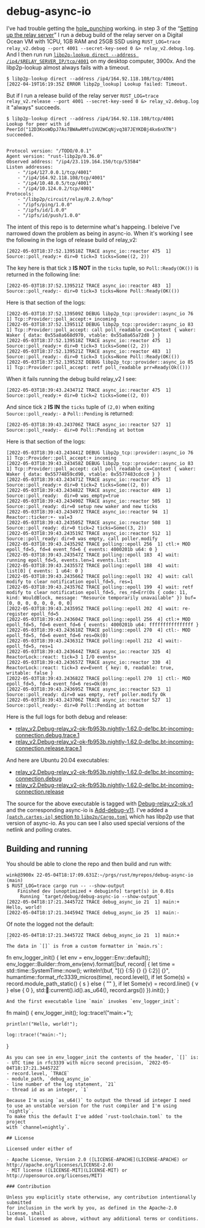 # debug-async-io

I’ve had trouble getting the [hole_punching](https://docs.rs/libp2p/0.44.0/libp2p/tutorials/hole_punching/index.html) working.
in step 3 of the “[Setting up the relay server](https://docs.rs/libp2p/0.44.0/libp2p/tutorials/hole_punching/index.html#setting-up-the-relay-server)”
I run a debug build of the relay server on a Digital Ocean VM with 1CPU, 1GB RAM and 25GB SSD using
`RUST_LOG=trace relay_v2.debug --port 4001 --secret-key-seed 0 &> relay_v2.debug.log`.
And I then run run [`libp2p-lookup direct --address /ip4/$RELAY_SERVER_IP/tcp/4001`](https://github.com/mxinden/libp2p-lookup)
on my desktop computer, 3900x. And the libp2p-lookup almost always fails with a timeout.
```
$ libp2p-lookup direct --address /ip4/164.92.118.108/tcp/4001
[2022-04-19T16:19:35Z ERROR libp2p_lookup] Lookup failed: Timeout.
```

But if I run a release build of the relay server
`RUST_LOG=trace relay_v2.release --port 4001 --secret-key-seed 0 &> relay_v2.debug.log` 
it "always" succeeds.
```
$ libp2p-lookup direct --address /ip4/164.92.118.108/tcp/4001
Lookup for peer with id PeerId("12D3KooWDpJ7As7BWAwRMfu1VU2WCqNjvq387JEYKDBj4kx6nXTN") succeeded.


Protocol version: "/TODO/0.0.1"
Agent version: "rust-libp2p/0.36.0"
Observed address: "/ip4/23.119.164.150/tcp/53584"
Listen addresses:
	- "/ip4/127.0.0.1/tcp/4001"
	- "/ip4/164.92.118.108/tcp/4001"
	- "/ip4/10.48.0.5/tcp/4001"
	- "/ip4/10.124.0.2/tcp/4001"
Protocols:
	- "/libp2p/circuit/relay/0.2.0/hop"
	- "/ipfs/ping/1.0.0"
	- "/ipfs/id/1.0.0"
	- "/ipfs/id/push/1.0.0"

```

The intent of this repo is to determine what's happeing. I beleive I've narrowed
down the problem as being in async-io. When it's working I see the following in the logs
of release build of relay_v2:
```
[2022-05-03T18:37:52.139518Z TRACE async_io::reactor 475  1] Source::poll_ready:+ dir=0 tick=3 ticks=Some((2, 2))
```
The key here is that tick `3` **IS NOT** in the `ticks` tuple, so `Poll::Ready(OK())`
is returned in the following line:
```
[2022-05-03T18:37:52.139521Z TRACE async_io::reactor 483  1] Source::poll_ready:- dir=0 tick=3 ticks=None Poll::Ready(OK(())
```

Here is that section of the logs:
```
[2022-05-03T18:37:52.139509Z DEBUG libp2p_tcp::provider::async_io 76  1] Tcp::Provider::poll_accept:+ incoming
[2022-05-03T18:37:52.139511Z DEBUG libp2p_tcp::provider::async_io 83  1] Tcp::Provider::poll_accept: call poll_readable cx=Context { waker: Waker { data: 0x55a8a668d970, vtable: 0x55a8a65a72d8 } }
[2022-05-03T18:37:52.139518Z TRACE async_io::reactor 475  1] Source::poll_ready:+ dir=0 tick=3 ticks=Some((2, 2))
[2022-05-03T18:37:52.139521Z TRACE async_io::reactor 483  1] Source::poll_ready:- dir=0 tick=3 ticks=None Poll::Ready(OK(())
[2022-05-03T18:37:52.139523Z DEBUG libp2p_tcp::provider::async_io 85  1] Tcp::Provider::poll_accept: retf poll_readable prr=Ready(Ok(()))
```

When it fails running the debug build relay_v2 I see:
```
[2022-05-03T18:39:43.243471Z TRACE async_io::reactor 475  1] Source::poll_ready:+ dir=0 tick=2 ticks=Some((2, 0))
```
And since tick `2` **IS IN** the `ticks` tuple of `(2,0)` when exiting `Source::poll_ready:-` a `Poll::Pending` is returned:
```
[2022-05-03T18:39:43.243706Z TRACE async_io::reactor 527  1] Source::poll_ready:- dir=0 Poll::Pending at bottom
```

Here is that section of the logs:
```
[2022-05-03T18:39:43.243441Z DEBUG libp2p_tcp::provider::async_io 76  1] Tcp::Provider::poll_accept:+ incoming
[2022-05-03T18:39:43.243458Z DEBUG libp2p_tcp::provider::async_io 83  1] Tcp::Provider::poll_accept: call poll_readable cx=Context { waker: Waker { data: 0x55774859cd90, vtable: 0x5577483cdcc0 } }
[2022-05-03T18:39:43.243471Z TRACE async_io::reactor 475  1] Source::poll_ready:+ dir=0 tick=2 ticks=Some((2, 0))
[2022-05-03T18:39:43.243482Z TRACE async_io::reactor 489  1] Source::poll_ready:  dir=0 was_empty=true
[2022-05-03T18:39:43.243490Z TRACE async_io::reactor 505  1] Source::poll_ready: dir=0 setup new waker and new ticks
[2022-05-03T18:39:43.243497Z TRACE async_io::reactor 94  1] Reactor::ticker:+- val=3
[2022-05-03T18:39:43.243505Z TRACE async_io::reactor 508  1] Source::poll_ready: dir=0 tick=2 ticks=Some((3, 2))
[2022-05-03T18:39:43.243519Z TRACE async_io::reactor 512  1] Source::poll_ready: dir=0 was empty, call poller.modify
[2022-05-03T18:39:43.243529Z TRACE polling::epoll 256  1] ctl:+ MOD epoll_fd=5, fd=4 event_fd=6 { events: 4000201b u64: 0 }
[2022-05-03T18:39:43.243547Z TRACE polling::epoll 183  4] wait: running epoll_fd=5, events.len=1 events.list:
[2022-05-03T18:39:43.243557Z TRACE polling::epoll 188  4] wait: list[0] { events: 1 u64: 0 }
[2022-05-03T18:39:43.243566Z TRACE polling::epoll 192  4] wait: call modify to clear notification epoll_fd=5, res=1
[2022-05-03T18:39:43.243576Z TRACE polling::epoll 199  4] wait: retf modify to clear notification epoll_fd=5, res_rd=Err(Os { code: 11, kind: WouldBlock, message: "Resource temporarily unavailable" }) buf=[0, 0, 0, 0, 0, 0, 0, 0]
[2022-05-03T18:39:43.243595Z TRACE polling::epoll 202  4] wait: re-register epoll_fd=5
[2022-05-03T18:39:43.243604Z TRACE polling::epoll 256  4] ctl:+ MOD epoll_fd=5, fd=6 event_fd=6 { events: 4000201b u64: ffffffffffffffff }
[2022-05-03T18:39:43.243618Z TRACE polling::epoll 270  4] ctl:- MOD epoll_fd=5, fd=6 event_fd=6 res=Ok(0)
[2022-05-03T18:39:43.243631Z TRACE polling::epoll 212  4] wait:- epoll_fd=5, res=1
[2022-05-03T18:39:43.243644Z TRACE async_io::reactor 325  4] ReactorLock::react: tick=3 1 I/O events+
[2022-05-03T18:39:43.243657Z TRACE async_io::reactor 330  4] ReactorLock::react: tick=3 ev=Event { key: 0, readable: true, writable: false }
[2022-05-03T18:39:43.243682Z TRACE polling::epoll 270  1] ctl:- MOD epoll_fd=5, fd=4 event_fd=6 res=Ok(0)
[2022-05-03T18:39:43.243695Z TRACE async_io::reactor 523  1] Source::poll_ready: dir=0 was empty, retf poller.modify Ok
[2022-05-03T18:39:43.243706Z TRACE async_io::reactor 527  1] Source::poll_ready:- dir=0 Poll::Pending at bottom
```

Here is the full logs for both debug and release:
- [relay_v2.Debug-relay_v2-ok-fb953b.nightly-1.62.0-de1bc.bt-incoming-connection.debug.trace.1](https://drive.google.com/file/d/1JrJljRLmmIpNu5mqGaAryarXcZUnnycf/view?usp=sharing)
- [relay_v2.Debug-relay_v2-ok-fb953b.nightly-1.62.0-de1bc.bt-incoming-connection.release.trace.1](https://drive.google.com/file/d/1g41NDd_0zqY5SJM5q68lcyyhuIdMmFmu/view?usp=sharing)

And here are Ubuntu 20.04 executables:
- [relay_v2.Debug-relay_v2-ok-fb953b.nightly-1.62.0-de1bc.bt-incoming-connection.debug](https://drive.google.com/file/d/1PhLnhgOng8KZ2oeymtTWRBNTtl8tJmFx/view?usp=sharing)
- [relay_v2.Debug-relay_v2-ok-fb953b.nightly-1.62.0-de1bc.bt-incoming-connection.release](https://drive.google.com/file/d/1L25cfzRW1qRnd29r0lg7TXpn07w-Xsve/view?usp=sharing)

The source for the above executable is tagged with [Debug-relay_v2-ok.v1](https://github.com/winksaville/rust-libp2p/tree/Debug-relay_v2-ok.v1)
and the corresponding async-io is [Add-debug-v11](https://github.com/winksaville/async-io/tree/Add-debug-v11).
I've added a [`[patch.cartes-io]` section to `libp2p/Cargo.toml`](https://github.com/winksaville/rust-libp2p/blob/Debug-relay_v2-ok.v1/Cargo.toml#L175-L178)
which has libp2p use that version of async-io. As you can see I also used special versions of the netlink and polling crates.

## Building and running

You should be able to clone the repo and then build and run with:
```
wink@3900x 22-05-04T18:17:09.631Z:~/prgs/rust/myrepos/debug-async-io (main)
$ RUST_LOG=trace cargo run -- --show-output
    Finished dev [unoptimized + debuginfo] target(s) in 0.01s
     Running `target/debug/debug-async-io --show-output`
[2022-05-04T18:17:21.344572Z TRACE debug_async_io 21  1] main:+
Hello, world!
[2022-05-04T18:17:21.344594Z TRACE debug_async_io 25  1] main:-
```

Of note the logged not the default:
```
[2022-05-04T18:17:21.344572Z TRACE debug_async_io 21  1] main:+
``
The data in `[]` is from a custom formatter in `main.rs`:
```
fn env_logger_init() {
    let env = env_logger::Env::default();
    env_logger::Builder::from_env(env).format(|buf, record| {
        let time = std::time::SystemTime::now();
        writeln!(buf, "[{} {:5} {} {} {:2}] {}",
            humantime::format_rfc3339_micros(time),
            record.level(),
            if let Some(s) = record.module_path_static() { s } else { "" },
            if let Some(v) = record.line() { v } else { 0 },
            std::thread::current().id().as_u64(),
            record.args())
    }).init();
}
```
And the first executable line `main` invokes `env_logger_init`:
```
fn main() {
    env_logger_init();
    log::trace!("main:+");

    println!("Hello, world!");

    log::trace!("main:-");
}
```
As you can see in env_logger_init the contents of the header, `[]` is:
- UTC time in rfc3339 with micro second precision, `2022-05-04T18:17:21.344572Z`
- record.level, `TRACE`
- module_path, `debug_async_io`
- line number of the log statement, `21`
- thread id as an integer, `1`

Because I'm using `as_u64()` to output the thread id integer I need
to use an unstable version for the rust compiler and I'm using `nightly`.
To make this the default I've added `rust-toolchain.toml` to the project
with `channel=nightly`.

## License

Licensed under either of

- Apache License, Version 2.0 ([LICENSE-APACHE](LICENSE-APACHE) or http://apache.org/licenses/LICENSE-2.0)
- MIT license ([LICENSE-MIT](LICENSE-MIT) or http://opensource.org/licenses/MIT)

### Contribution

Unless you explicitly state otherwise, any contribution intentionally submitted
for inclusion in the work by you, as defined in the Apache-2.0 license, shall
be dual licensed as above, without any additional terms or conditions.
